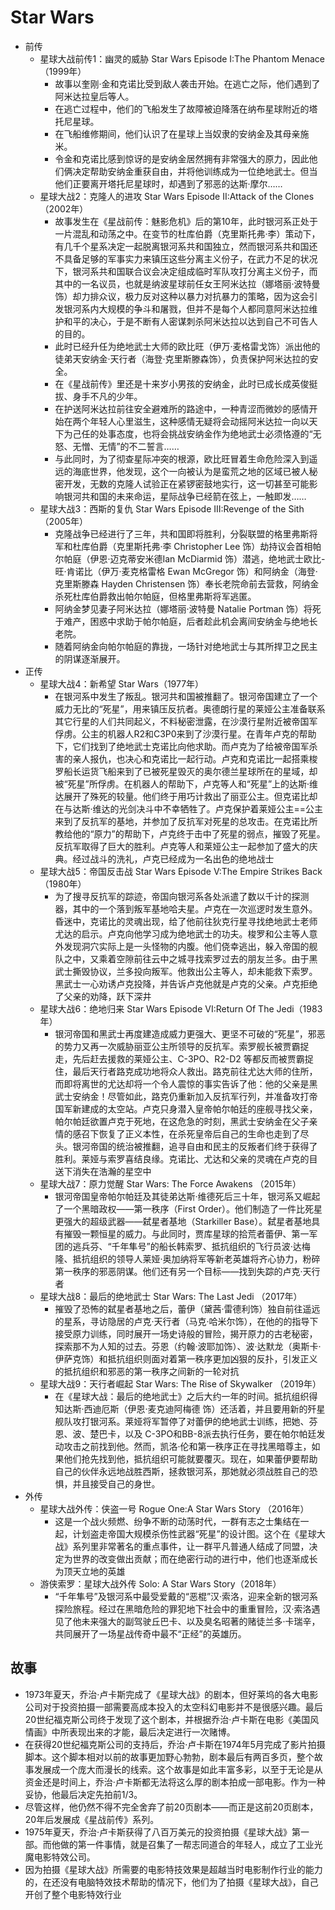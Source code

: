 # Star Wars

* 前传
	- 星球大战前传1：幽灵的威胁 Star Wars Episode I:The Phantom Menace （1999年）
		+ 故事以奎刚·金和克诺比受到敌人袭击开始。在逃亡之际，他们遇到了阿米达拉皇后等人。
		+ 在逃亡过程中，他们的飞船发生了故障被迫降落在纳布星球附近的塔托尼星球。
		+ 在飞船维修期间，他们认识了在星球上当奴隶的安纳金及其母亲施米。
		+ 令金和克诺比感到惊讶的是安纳金居然拥有非常强大的原力，因此他们俩决定帮助安纳金重获自由，并将他训练成为一位绝地武士。但当他们正要离开塔托尼星球时，却遇到了邪恶的达斯·摩尔……
	- 星球大战2：克隆人的进攻 Star Wars Episode II:Attack of the Clones（2002年）
		+ 故事发生在《星战前传：魅影危机》后的第10年，此时银河系正处于一片混乱和动荡之中。在变节的杜库伯爵（克里斯托弗·李）策动下，有几千个星系决定一起脱离银河系共和国独立，然而银河系共和国还不具备足够的军事实力来镇压这些分离主义份子，在武力不足的状况下，银河系共和国联合议会决定组成临时军队攻打分离主义份子，而其中的一名议员，也就是纳波星球前任女王阿米达拉（娜塔丽·波特曼饰）却力排众议，极力反对这种以暴力对抗暴力的策略，因为这会引发银河系内大规模的争斗和屠戮，但并不是每个人都同意阿米达拉维护和平的决心，于是不断有人密谋刺杀阿米达拉以达到自己不可告人的目的。
		+ 此时已经升任为绝地武士大师的欧比旺（伊万·麦格雷戈饰）派出他的徒弟天安纳金·天行者（海登·克里斯滕森饰），负责保护阿米达拉的安全。
		+ 在《星战前传》里还是十来岁小男孩的安纳金，此时已成长成英俊挺拔、身手不凡的少年。
		+ 在护送阿米达拉前往安全避难所的路途中，一种青涩而微妙的感情开始在两个年轻人心里滋生，这种感情无疑将会动摇阿米达拉一向以天下为己任的处事态度，也将会挑战安纳金作为绝地武士必须恪遵的“无怒、无憎、无情”的不二誓言……
		+ 与此同时，为了彻查星际冲突的根源，欧比旺冒着生命危险深入到遥远的海底世界，他发现，这个一向被认为是蛮荒之地的区域已被人秘密开发，无数的克隆人试验正在紧锣密鼓地实行，这一切甚至可能影响银河共和国的未来命运，星际战争已经箭在弦上，一触即发……
	- 星球大战3：西斯的复仇 Star Wars Episode III:Revenge of the Sith（2005年）
		+ 克隆战争已经进行了三年，共和国即将胜利，分裂联盟的格里弗斯将军和杜库伯爵（克里斯托弗·李 Christopher Lee 饰）劫持议会首相帕尔帕庭（伊恩·迈克蒂安米德Ian McDiarmid 饰）潜逃，绝地武士欧比-旺·肯诺比（伊万·麦克格雷格 Ewan McGregor 饰）和阿纳金（海登·克里斯滕森 Hayden Christensen 饰）奉长老院命前去营救，阿纳金杀死杜库伯爵救出帕尔帕庭，但格里弗斯将军逃匿。
		+ 阿纳金梦见妻子阿米达拉（娜塔丽·波特曼 Natalie Portman 饰）将死于难产，困惑中求助于帕尔帕庭，后者趁此机会离间安纳金与绝地长老院。
		+ 随着阿纳金向帕尔帕庭的靠拢，一场针对绝地武士与其所捍卫之民主的阴谋逐渐展开。
* 正传
	- 星球大战4：新希望 Star Wars（1977年）
		+ 在银河系中发生了叛乱。银河共和国被推翻了。银河帝国建立了一个威力无比的“死星”，用来镇压反抗者。奥德朗行星的莱娅公主准备联系其它行星的人们共同起义，不料秘密泄露，在沙漠行星附近被帝国军俘虏。公主的机器人R2和C3P0来到了沙漠行星。在青年卢克的帮助下，它们找到了绝地武士克诺比向他求助。而卢克为了给被帝国军杀害的亲人报仇，也决心和克诺比一起行动。卢克和克诺比一起搭乘梭罗船长运货飞船来到了已被死星毁灭的奥尔德兰星球所在的星域，却被“死星”所俘虏。在机器人的帮助下，卢克等人和“死星”上的达斯·维达展开了殊死的较量。他们终于用巧计救出了丽亚公主。但克诺比却在与达斯·维达的光剑决斗中不幸牺牲了。卢克保护着莱娅公主==公主来到了反抗军的基地，并参加了反抗军对死星的总攻击。在克诺比所教给他的“原力”的帮助下，卢克终于击中了死星的弱点，摧毁了死星。反抗军取得了巨大的胜利。卢克等人和莱娅公主一起参加了盛大的庆典。经过战斗的洗礼，卢克已经成为一名出色的绝地战士
	- 星球大战5：帝国反击战 Star Wars Episode V:The Empire Strikes Back（1980年）
		+ 为了搜寻反抗军的踪迹，帝国向银河系各处派遣了数以千计的探测器，其中的一个落到叛军基地哈夫星。卢克在一次巡逻时发生意外。昏迷中，克诺比的灵魂出现，给了他前往狄克行星寻找绝地武士老师尤达的启示。卢克向他学习成为绝地武士的功夫。梭罗和公主等人意外发现洞穴实际上是一头怪物的内腹。他们侥幸逃出，躲入帝国的舰队之中，又乘着空隙前往云中之城寻找索罗过去的朋友兰多。由于黑武士撕毁协议，兰多投向叛军。他救出公主等人，却未能救下索罗。黑武士一心劝诱卢克投降，并告诉卢克他就是卢克的父亲。卢克拒绝了父亲的劝降，跃下深井
	- 星球大战6：绝地归来 Star Wars Episode VI:Return Of The Jedi（1983年）
		+ 银河帝国和黑武士再度建造成威力更强大、更坚不可破的“死星”，邪恶的势力又再一次威胁丽亚公主所领导的反抗军。索罗舰长被贾霸捉走，先后赶去援救的莱娅公主、C-3PO、R2-D2 等都反而被贾霸捉住，最后天行者路克成功地将众人救出。路克前往尤达大师的住所，而即将离世的尤达却将一个令人震惊的事实告诉了他：他的父亲是黑武士安纳金！尽管如此，路克仍重新加入反抗军行列，并准备攻打帝国军新建成的太空站。卢克只身潜入皇帝帕尔帕廷的座舰寻找父亲，帕尔帕廷欲置卢克于死地，在这危急的时刻，黑武士安纳金在父子亲情的感召下恢复了正义本性，在杀死皇帝后自己的生命也走到了尽头。银河帝国的统治被推翻，追寻自由和民主的反叛者们终于获得了胜利。莱娅与索罗喜结良缘。克诺比、尤达和父亲的灵魂在卢克的目送下消失在浩瀚的星空中
	- 星球大战7：原力觉醒 Star Wars: The Force Awakens （2015年）
		+ 银河帝国皇帝帕尔帕廷及其徒弟达斯·维德死后三十年，银河系又崛起了一个黑暗政权——第一秩序（First Order）。他们制造了一件比死星更强大的超级武器——弑星者基地（Starkiller Base）。弑星者基地具有摧毁一颗恒星的威力。与此同时，贾库星球的拾荒者蕾伊、第一军团的逃兵芬、“千年隼号”的船长韩索罗、抵抗组织的飞行员波·达梅隆、抵抗组织的领导人莱娅·奥加纳将军等新老英雄将齐心协力，粉碎第一秩序的邪恶阴谋。他们还有另一个目标——找到失踪的卢克·天行者
	- 星球大战8：最后的绝地武士 Star Wars: The Last Jedi （2017年）
		+ 摧毁了恐怖的弑星者基地之后，蕾伊（黛茜·雷德利饰）独自前往遥远的星系，寻访隐居的卢克·天行者（马克·哈米尔饰），在他的的指导下接受原力训练，同时展开一场史诗般的冒险，揭开原力的古老秘密，探索那不为人知的过去。芬恩（约翰·波耶加饰）、波·达默龙（奥斯卡·伊萨克饰）和抵抗组织则面对着第一秩序更加凶狠的反扑，引发正义的抵抗组织和邪恶的第一秩序之间新的一轮对抗
	- 星球大战9：天行者崛起 Star Wars: The Rise of Skywalker （2019年）
		+ 在《星球大战：最后的绝地武士》之后大约一年的时间。抵抗组织得知达斯·西迪厄斯（伊恩·麦克迪阿梅德 饰）还活着，并且要用新的歼星舰队攻打银河系。莱娅将军暂停了对蕾伊的绝地武士训练，把她、芬恩、波、楚巴卡，以及 C-3PO和BB-8派去执行任务，要在帕尔帕廷发动攻击之前找到他。然而，凯洛·伦和第一秩序正在寻找黑暗尊主，如果他们抢先找到他，抵抗组织可能就要覆灭。现在，如果蕾伊要帮助自己的伙伴永远地战胜西斯，拯救银河系，那她就必须战胜自己的恐惧，并且接受自己的身世。
* 外传
	- 星球大战外传：侠盗一号 Rogue One:A Star Wars Story （2016年）
		+ 这是一个战火频燃、纷争不断的动荡时代，一群有志之士集结在一起，计划盗走帝国大规模杀伤性武器“死星”的设计图。这个在《星球大战》系列里非常著名的重点事件，让一群平凡普通人结成了同盟，决定为世界的改变做出贡献；而在绝密行动的进行中，他们也逐渐成长为顶天立地的英雄
	- 游侠索罗：星球大战外传 Solo: A Star Wars Story（2018年）
		+ “千年隼号”及银河系中最受爱戴的“恶棍”汉·索洛，迎来全新的银河系探险旅程。经过在黑暗危险的罪犯地下社会中的重重冒险，汉·索洛遇见了他未来强大的副驾驶丘巴卡、以及臭名昭著的赌徒兰多·卡瑞辛，共同展开了一场星战传奇中最不“正经”的英雄历。

## 故事

* 1973年夏天，乔治·卢卡斯完成了《星球大战》的剧本，但好莱坞的各大电影公司对于投资拍摄一部需要高成本投入的太空科幻电影并不是很感兴趣。最后20世纪福克斯公司终于发现了这个剧本，并根据乔治·卢卡斯在电影《美国风情画》中所表现出来的才能，最后决定进行一次赌博。
* 在获得20世纪福克斯公司的支持后，乔治·卢卡斯在1974年5月完成了影片拍摄脚本。这个脚本相对以前的故事更加野心勃勃，剧本最后有两百多页，整个故事发展成一个庞大而漫长的线索。这个故事是如此丰富多彩，以至于无论是从资金还是时间上，乔治·卢卡斯都无法将这么厚的剧本拍成一部电影。作为一种妥协，他最后决定先拍前1/3。
* 尽管这样，他仍然不得不完全舍弃了前20页剧本——而正是这前20页剧本，20年后发展成《星战前传》系列。
* 1975年夏天，乔治·卢卡斯获得了八百万美元的投资拍摄《星球大战》第一部。而他做的第一件事情，就是召集了一帮志同道合的年轻人，成立了工业光魔电影特效公司。
* 因为拍摄《星球大战》所需要的电影特技效果是超越当时电影制作行业的能力的，在还没有电脑特效技术帮助的情况下，他们为了拍摄《星球大战》，自己开创了整个电影特效行业
